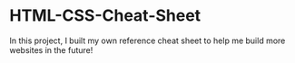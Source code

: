 # HTML-CSS-Cheat-Sheet
In this project, I built my own reference cheat sheet to help me build more websites in the future! 
